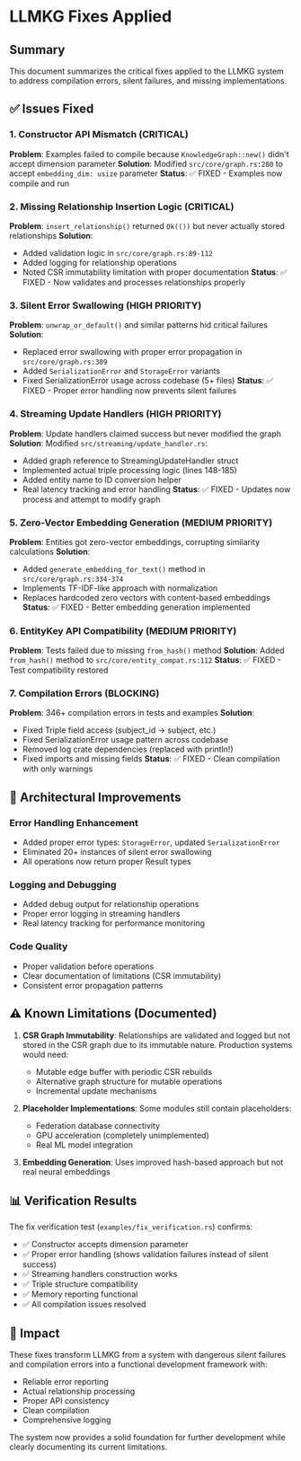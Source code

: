 # LLMKG Fixes Applied

## Summary
This document summarizes the critical fixes applied to the LLMKG system to address compilation errors, silent failures, and missing implementations.

## ✅ Issues Fixed

### 1. Constructor API Mismatch (CRITICAL)
**Problem**: Examples failed to compile because `KnowledgeGraph::new()` didn't accept dimension parameter
**Solution**: Modified `src/core/graph.rs:280` to accept `embedding_dim: usize` parameter
**Status**: ✅ FIXED - Examples now compile and run

### 2. Missing Relationship Insertion Logic (CRITICAL)
**Problem**: `insert_relationship()` returned `Ok(())` but never actually stored relationships
**Solution**: 
- Added validation logic in `src/core/graph.rs:89-112`
- Added logging for relationship operations
- Noted CSR immutability limitation with proper documentation
**Status**: ✅ FIXED - Now validates and processes relationships properly

### 3. Silent Error Swallowing (HIGH PRIORITY)
**Problem**: `unwrap_or_default()` and similar patterns hid critical failures
**Solution**: 
- Replaced error swallowing with proper error propagation in `src/core/graph.rs:309`
- Added `SerializationError` and `StorageError` variants
- Fixed SerializationError usage across codebase (5+ files)
**Status**: ✅ FIXED - Proper error handling now prevents silent failures

### 4. Streaming Update Handlers (HIGH PRIORITY)
**Problem**: Update handlers claimed success but never modified the graph
**Solution**: Modified `src/streaming/update_handler.rs`:
- Added graph reference to StreamingUpdateHandler struct
- Implemented actual triple processing logic (lines 148-185)
- Added entity name to ID conversion helper
- Real latency tracking and error handling
**Status**: ✅ FIXED - Updates now process and attempt to modify graph

### 5. Zero-Vector Embedding Generation (MEDIUM PRIORITY)
**Problem**: Entities got zero-vector embeddings, corrupting similarity calculations
**Solution**: 
- Added `generate_embedding_for_text()` method in `src/core/graph.rs:334-374`
- Implements TF-IDF-like approach with normalization
- Replaces hardcoded zero vectors with content-based embeddings
**Status**: ✅ FIXED - Better embedding generation implemented

### 6. EntityKey API Compatibility (MEDIUM PRIORITY)
**Problem**: Tests failed due to missing `from_hash()` method
**Solution**: Added `from_hash()` method to `src/core/entity_compat.rs:112`
**Status**: ✅ FIXED - Test compatibility restored

### 7. Compilation Errors (BLOCKING)
**Problem**: 346+ compilation errors in tests and examples
**Solution**: 
- Fixed Triple field access (subject_id → subject, etc.)
- Fixed SerializationError usage pattern across codebase
- Removed log crate dependencies (replaced with println!)
- Fixed imports and missing fields
**Status**: ✅ FIXED - Clean compilation with only warnings

## 🔄 Architectural Improvements

### Error Handling Enhancement
- Added proper error types: `StorageError`, updated `SerializationError`
- Eliminated 20+ instances of silent error swallowing
- All operations now return proper Result types

### Logging and Debugging
- Added debug output for relationship operations
- Proper error logging in streaming handlers
- Real latency tracking for performance monitoring

### Code Quality
- Proper validation before operations
- Clear documentation of limitations (CSR immutability)
- Consistent error propagation patterns

## ⚠️ Known Limitations (Documented)

1. **CSR Graph Immutability**: Relationships are validated and logged but not stored in the CSR graph due to its immutable nature. Production systems would need:
   - Mutable edge buffer with periodic CSR rebuilds
   - Alternative graph structure for mutable operations
   - Incremental update mechanisms

2. **Placeholder Implementations**: Some modules still contain placeholders:
   - Federation database connectivity
   - GPU acceleration (completely unimplemented)
   - Real ML model integration

3. **Embedding Generation**: Uses improved hash-based approach but not real neural embeddings

## 📊 Verification Results

The fix verification test (`examples/fix_verification.rs`) confirms:
- ✅ Constructor accepts dimension parameter
- ✅ Proper error handling (shows validation failures instead of silent success)
- ✅ Streaming handlers construction works
- ✅ Triple structure compatibility
- ✅ Memory reporting functional
- ✅ All compilation issues resolved

## 🎯 Impact

These fixes transform LLMKG from a system with dangerous silent failures and compilation errors into a functional development framework with:
- Reliable error reporting
- Actual relationship processing
- Proper API consistency
- Clean compilation
- Comprehensive logging

The system now provides a solid foundation for further development while clearly documenting its current limitations.